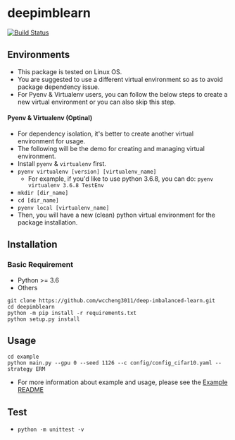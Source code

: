 # deepimblearn

[![Build Status](https://travis-ci.com/wccheng3011/deep-imbalanced-learn.svg?branch=main)](https://travis-ci.com/wccheng3011/deep-imbalanced-learn)

## Environments
* This package is tested on Linux OS.
* You are suggested to use a different virtual environment so as to avoid package dependency issue.
* For Pyenv & Virtualenv users, you can follow the below steps to create a new virtual environment or you can also skip this step.
#### Pyenv & Virtualenv (Optinal)
* For dependency isolation, it's better to create another virtual environment for usage.
* The following will be the demo for creating and managing virtual environment.
* Install `pyenv` & `virtualenv` first.
* `pyenv virtualenv [version] [virtualenv_name]`
    *  For example, if you'd like to use python 3.6.8, you can do: `pyenv virtualenv 3.6.8 TestEnv`
* `mkdir [dir_name]`
* `cd [dir_name]`
* `pyenv local [virtualenv_name]`
* Then, you will have a new (clean) python virtual environment for the package installation.

## Installation 
### Basic Requirement
* Python >= 3.6
* Others

```
git clone https://github.com/wccheng3011/deep-imbalanced-learn.git
cd deepimblearn
python -m pip install -r requirements.txt
python setup.py install

```

## Usage
```
cd example
python main.py --gpu 0 --seed 1126 --c config/config_cifar10.yaml --strategy ERM
```
* For more information about example and usage, please see the [Example README](https://github.com/wccheng3011/deep-imbalanced-learn/tree/main/example)

## Test
* `python -m unittest -v`
